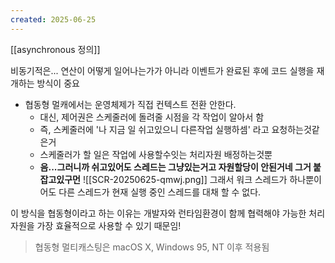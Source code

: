 ```yaml
---
created: 2025-06-25
---
```

[[asynchronous 정의]]

비동기적은... 연산이 어떻게 일어나는가가 아니라 이벤트가 완료된 후에 코드 실행을 재개하는 방식이 중요

- 협동형 멀캐에서는 운영체제가 직접 컨텍스트 전환 안한다.
	- 대신, 제어권은 스케줄러에 돌려줄 시점을 각 작업이 알아서 함
	- 즉, 스케줄러에 '나 지금 일 쉬고있으니 다른작업 실행하셈' 라고 요청하는것같은거
	- 스케줄러가 할 일은 작업에 사용할수잇는 처리자원 배정하는것뿐
	- **음...그러니까 쉬고있어도 스레드는 그냥있는거고 자원할당이 안된거네 그거 붙잡고있구먼**
![[SCR-20250625-qmwj.png]]
그래서 워크 스레드가 하나뿐이어도 다른 스레드가 현재 실행 중인 스레드를 대채 할 수 없다.

이 방식을 협동형이라고 하는 이유는 개발자와 런타임환경이 함께 협력해야 가능한 처리 자원을 가장 효율적으로 사용할 수 있기 때문임!

> 협동형 멀티캐스팅은 macOS X, Windows 95, NT 이후 적용됨


